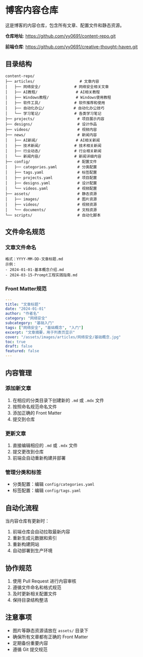 # 博客内容仓库

这是博客的内容仓库，包含所有文章、配置文件和静态资源。

**仓库地址**: https://github.com/yy0691/content-repo.git

**前端仓库**: https://github.com/yy0691/creative-thought-haven.git

## 目录结构

```
content-repo/
├── articles/                    # 文章内容
│   ├── 网络安全/               # 网络安全相关文章
│   ├── AI教程/                 # AI相关教程
│   ├── Windows教程/            # Windows使用教程
│   ├── 软件工具/               # 软件推荐和使用
│   ├── 自动化办公/             # 自动化办公技巧
│   └── 学习笔记/               # 各类学习笔记
├── projects/                   # 项目展示内容
├── designs/                    # 设计作品
├── videos/                     # 视频内容
├── news/                       # 新闻内容
│   ├── AI新闻/                 # AI相关新闻
│   ├── 技术新闻/               # 技术相关新闻
│   ├── 行业动态/               # 行业相关新闻
│   └── 新闻内容/               # 新闻详细内容
├── config/                     # 配置文件
│   ├── categories.yaml         # 分类配置
│   ├── tags.yaml               # 标签配置
│   ├── projects.yaml           # 项目配置
│   ├── designs.yaml            # 设计配置
│   └── videos.yaml             # 视频配置
├── assets/                     # 静态资源
│   ├── images/                 # 图片资源
│   ├── videos/                 # 视频资源
│   └── documents/              # 文档资源
└── scripts/                    # 自动化脚本
```

## 文件命名规范

### 文章文件命名
```
格式：YYYY-MM-DD-文章标题.md
示例：
- 2024-01-01-基本概念介绍.md
- 2024-03-15-Prompt工程实践指南.md
```

### Front Matter规范
```yaml
---
title: "文章标题"
date: "2024-01-01"
author: "作者名"
category: "网络安全"
subcategory: "基础入门"
tags: ["网络安全", "基础概念", "入门"]
excerpt: "文章摘要，用于列表页显示"
cover: "/assets/images/articles/网络安全/基础概念.jpg"
toc: true
draft: false
featured: false
---
```

## 内容管理

### 添加新文章
1. 在相应的分类目录下创建新的 `.md` 或 `.mdx` 文件
2. 按照命名规范命名文件
3. 添加正确的 Front Matter
4. 提交到仓库

### 更新文章
1. 直接编辑相应的 `.md` 或 `.mdx` 文件
2. 提交更改到仓库
3. 前端会自动重新构建并部署

### 管理分类和标签
- 分类配置：编辑 `config/categories.yaml`
- 标签配置：编辑 `config/tags.yaml`

## 自动化流程

当内容仓库有更新时：
1. 前端仓库会自动拉取最新内容
2. 重新生成元数据和索引
3. 重新构建网站
4. 自动部署到生产环境

## 协作规范

1. 使用 Pull Request 进行内容审核
2. 遵循文件命名和格式规范
3. 及时更新相关配置文件
4. 保持目录结构整洁

## 注意事项

- 图片等静态资源请放在 `assets/` 目录下
- 确保所有文章都有正确的 Front Matter
- 定期备份重要内容
- 遵循 Git 提交规范 